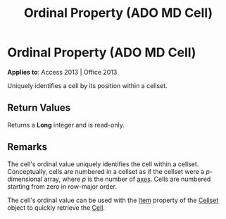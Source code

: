 ﻿---
title: Ordinal Property (ADO MD Cell)
TOCTitle: Ordinal Property (ADO MD Cell)
ms:assetid: be705823-6c5e-0c8f-f780-87df19423a72
ms:mtpsurl: https://msdn.microsoft.com/library/JJ249924(v=office.15)
ms:contentKeyID: 48547462
ms.date: 09/18/2015
mtps_version: v=office.15
---

# Ordinal Property (ADO MD Cell)


**Applies to**: Access 2013 | Office 2013

Uniquely identifies a cell by its position within a cellset.

## Return Values

Returns a **Long** integer and is read-only.

## Remarks

The cell's ordinal value uniquely identifies the cell within a cellset. Conceptually, cells are numbered in a cellset as if the cellset were a *p*-dimensional array, where *p* is the number of [axes](axes-collection-ado-md.md). Cells are numbered starting from zero in row-major order.

The cell's ordinal value can be used with the [Item](item-property-ado-md-cellset.md) property of the [Cellset](cellset-object-ado-md.md) object to quickly retrieve the [Cell](cell-object-ado-md.md).

